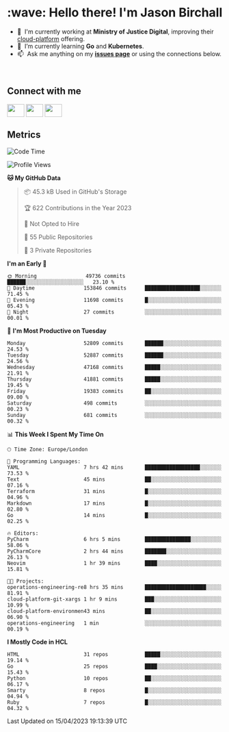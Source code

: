<h1 align="left" id="jason-title">:wave: Hello there! I'm Jason Birchall</h1>

- :office: &nbsp;I'm currently working at **Ministry of Justice Digital**, improving their [cloud-platform](https://github.com/ministryofjustice/cloud-platform) offering.
- :seedling: &nbsp;I’m currently learning **Go** and **Kubernetes**.
- :mailbox: &nbsp;Ask me anything on my **[issues page]** or using the connections below.


<br>

<h2>Connect with me</h2>
<p>
<a href="https://twitter.com/jsonBirchall" target="blank"><img align="center" src="https://cdn.jsdelivr.net/npm/simple-icons@3.0.1/icons/twitter.svg" alt="" height="30" width="40" /></a>
<a href="https://keybase.io/json0" target="blank"><img align="center" src="https://cdn.jsdelivr.net/npm/simple-icons@3.0.1/icons/keybase.svg" alt="" height="30" width="40" /></a>
<a href="https://www.reddit.com/user/kakorate" target="blank"><img align="center" src="https://cdn.jsdelivr.net/npm/simple-icons@3.0.1/icons/reddit.svg" alt="" height="30" width="40" /></a>
</p>

<h2>Metrics</h2>

<!--START_SECTION:waka-->
![Code Time](http://img.shields.io/badge/Code%20Time-1%2C001%20hrs%2031%20mins-blue)

![Profile Views](http://img.shields.io/badge/Profile%20Views-3-blue)

**🐱 My GitHub Data** 

> 📦 45.3 kB Used in GitHub's Storage 
 > 
> 🏆 622 Contributions in the Year 2023
 > 
> 🚫 Not Opted to Hire
 > 
> 📜 55 Public Repositories 
 > 
> 🔑 3 Private Repositories 
 > 
**I'm an Early 🐤** 

```text
🌞 Morning                49736 commits       ██████░░░░░░░░░░░░░░░░░░░   23.10 % 
🌆 Daytime                153846 commits      ██████████████████░░░░░░░   71.45 % 
🌃 Evening                11698 commits       █░░░░░░░░░░░░░░░░░░░░░░░░   05.43 % 
🌙 Night                  27 commits          ░░░░░░░░░░░░░░░░░░░░░░░░░   00.01 % 
```
📅 **I'm Most Productive on Tuesday** 

```text
Monday                   52809 commits       ██████░░░░░░░░░░░░░░░░░░░   24.53 % 
Tuesday                  52887 commits       ██████░░░░░░░░░░░░░░░░░░░   24.56 % 
Wednesday                47168 commits       █████░░░░░░░░░░░░░░░░░░░░   21.91 % 
Thursday                 41881 commits       █████░░░░░░░░░░░░░░░░░░░░   19.45 % 
Friday                   19383 commits       ██░░░░░░░░░░░░░░░░░░░░░░░   09.00 % 
Saturday                 498 commits         ░░░░░░░░░░░░░░░░░░░░░░░░░   00.23 % 
Sunday                   681 commits         ░░░░░░░░░░░░░░░░░░░░░░░░░   00.32 % 
```


📊 **This Week I Spent My Time On** 

```text
🕑︎ Time Zone: Europe/London

💬 Programming Languages: 
YAML                     7 hrs 42 mins       ██████████████████░░░░░░░   73.53 % 
Text                     45 mins             ██░░░░░░░░░░░░░░░░░░░░░░░   07.16 % 
Terraform                31 mins             █░░░░░░░░░░░░░░░░░░░░░░░░   04.96 % 
Markdown                 17 mins             █░░░░░░░░░░░░░░░░░░░░░░░░   02.80 % 
Go                       14 mins             █░░░░░░░░░░░░░░░░░░░░░░░░   02.25 % 

🔥 Editors: 
PyCharm                  6 hrs 5 mins        ███████████████░░░░░░░░░░   58.06 % 
PyCharmCore              2 hrs 44 mins       ███████░░░░░░░░░░░░░░░░░░   26.13 % 
Neovim                   1 hr 39 mins        ████░░░░░░░░░░░░░░░░░░░░░   15.81 % 

🐱‍💻 Projects: 
operations-engineering-re8 hrs 35 mins       ████████████████████░░░░░   81.91 % 
cloud-platform-git-xargs 1 hr 9 mins         ███░░░░░░░░░░░░░░░░░░░░░░   10.99 % 
cloud-platform-environmen43 mins             ██░░░░░░░░░░░░░░░░░░░░░░░   06.90 % 
operations-engineering   1 min               ░░░░░░░░░░░░░░░░░░░░░░░░░   00.19 % 
```

**I Mostly Code in HCL** 

```text
HTML                     31 repos            █████░░░░░░░░░░░░░░░░░░░░   19.14 % 
Go                       25 repos            ████░░░░░░░░░░░░░░░░░░░░░   15.43 % 
Python                   10 repos            ██░░░░░░░░░░░░░░░░░░░░░░░   06.17 % 
Smarty                   8 repos             █░░░░░░░░░░░░░░░░░░░░░░░░   04.94 % 
Ruby                     7 repos             █░░░░░░░░░░░░░░░░░░░░░░░░   04.32 % 
```




 Last Updated on 15/04/2023 19:13:39 UTC
<!--END_SECTION:waka-->

<!-- links -->

[issues page]: https://github.com/jasonBirchall/jasonBirchall/issues "jasonBirchall/issues"
